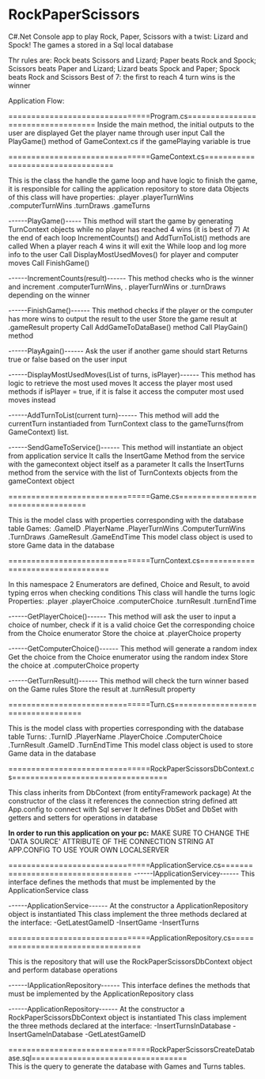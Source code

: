 # RockPaperScissors
C#.Net Console app to play Rock, Paper, Scissors with a twist: Lizard and Spock!
The games a stored in a Sql local database

Thr rules are: Rock beats Scissors and Lizard; Paper beats Rock and Spock; Scissors beats Paper and Lizard; Lizard beats Spock and Paper; Spock beats Rock and Scissors
Best of 7: the first to reach 4 turn wins is the winner

Application Flow:

===============================Program.cs==================================
Inside the main method, the initial outputs to the user are displayed
Get the player name through user input
Call the PlayGame() method of GameContext.cs if the gamePlaying variable is true



===============================GameContext.cs==================================

This is the class the handle the game loop and have logic to finish the game, it is responsible for calling the application repository to store data
Objects of this class will have properties: .player .playerTurnWins .computerTurnWins .turnDraws .gameTurns

------PlayGame()-----
This method will start the game by generating TurnContext objects while no player has reached 4 wins (it is best of 7)
At the end of each loop IncrementCounts() and AddTurnToList() methods are called
When a player reach 4 wins it will exit the While loop and log more info to the user
Call DisplayMostUsedMoves() for player and computer moves
Call FinishGame()

------IncrementCounts(result)------
This method checks who is the winner and increment .computerTurnWins, . playerTurnWins or .turnDraws depending on the winner

------FinishGame()------
This method checks if the player or the computer has more wins to output the result to the user
Store the game result at .gameResult property
Call AddGameToDataBase() method
Call PlayGain() method

------PlayAgain()------
Ask the user if another game should start
Returns true or false based on the user input


------DisplayMostUsedMoves(List of turns, isPlayer)------
This method has logic to retrieve the most used moves
It access the player most used methods if isPlayer = true, if it is false it access the computer most used moves instead

------AddTurnToList(current turn)------
This method will add the currentTurn instantiaded from TurnContext class to the gameTurns(from GameContext) list.


------SendGameToService()------
This method will instantiate an object from application service
It calls the InsertGame Method from the service with the gamecontext object itself as a parameter
It calls the InsertTurns method from the service with the list of TurnContexts objects from the gameContext object



===============================Game.cs==================================

This is the model class with properties corresponding with the database table Games:
.GameID .PlayerName .PlayerTurnWins .ComputerTurnWins .TurnDraws .GameResult .GameEndTime
This model class object is used to store Game data in the database




===============================TurnContext.cs==================================

In this namespace 2 Enumerators are defined, Choice and Result, to avoid typing erros when checking conditions
This class will handle the turns logic
Properties: .player .playerChoice .computerChoice .turnResult .turnEndTime

------GetPlayerChoice()------
This method will ask the user to input a choice of number, check if it is a valid choice
Get the corresponding choice from the Choice enumerator
Store the choice at .playerChoice property

------GetComputerChoice()------
This method will generate a random index
Get the choice from the Choice enumerator using the random index
Store the choice at .computerChoice property

------GetTurnResult()------
This method will check the turn winner based on the Game rules
Store the result at .turnResult property




===============================Turn.cs==================================

This is the model class with properties corresponding with the database table Turns:
.TurnID .PlayerName .PlayerChoice .ComputerChoice .TurnResult .GameID .TurnEndTime
This model class object is used to store Game data in the database




===============================RockPaperScissorsDbContext.cs==================================

This class inherits from DbContext (from entityFramework package)
At the constructor of the class it references the connection string defined att App.config to connect with Sql server
It defines DbSet<Turn> and DbSet<Game> with getters and setters for operations in database
  
  ****In order to run this application on your pc:****
MAKE SURE TO CHANGE THE 'DATA SOURCE' ATTRIBUTE OF THE CONNECTION STRING AT APP.CONFIG TO USE YOUR OWN LOCALSERVER
  

===============================ApplicationService.cs==================================
------IApplicationServicey------
This interface defines the methods that must be implemented by the ApplicationService class
  
------ApplicationService------
At the constructor a ApplicationRepository object is instantiated
This class implement the three methods declared at the interface:
  -GetLatestGameID
  -InsertGame
  -InsertTurns  
  
  
===============================ApplicationRepository.cs==================================
  
This is the repository that will use the RockPaperScissorsDbContext object and perform database operations

------IApplicationRepository------
This interface defines the methods that must be implemented by the ApplicationRepository class
  
------ApplicationRepository------
At the constructor a RockPaperScissorsDbContext object is instantiated
This class implement the three methods declared at the interface:
  -InsertTurnsInDatabase
  -InsertGameInDatabase
  -GetLatestGameID
  

===============================RockPaperScissorsCreateDatabase.sql==================================  
This is the query to generate the database with Games and Turns tables.
  
  
